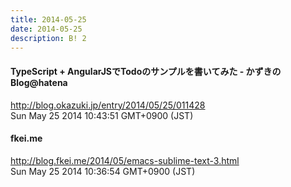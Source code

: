 ```yaml
---
title: 2014-05-25
date: 2014-05-25
description: B! 2
---
```


#### TypeScript + AngularJSでTodoのサンプルを書いてみた - かずきのBlog@hatena
http://blog.okazuki.jp/entry/2014/05/25/011428<br>
Sun May 25 2014 10:43:51 GMT+0900 (JST)<br>


#### fkei.me
http://blog.fkei.me/2014/05/emacs-sublime-text-3.html<br>
Sun May 25 2014 10:36:54 GMT+0900 (JST)<br>


